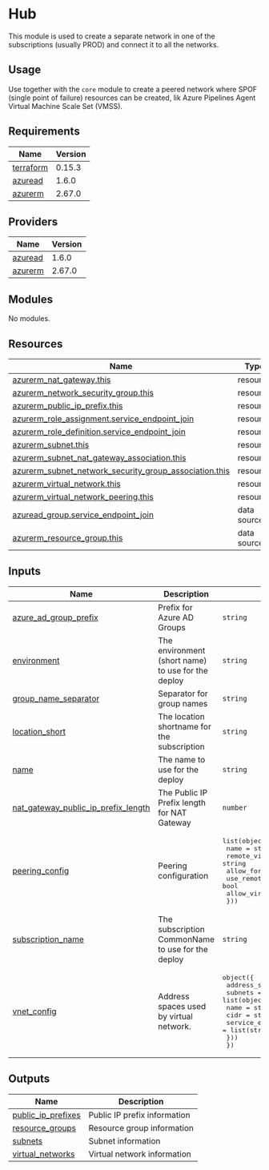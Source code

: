 # Hub

This module is used to create a separate network in one of the subscriptions (usually PROD) and connect it to all the networks.

## Usage

Use together with the `core` module to create a peered network where SPOF (single point of failure) resources can be created, lik Azure Pipelines Agent Virtual Machine Scale Set (VMSS).

## Requirements

| Name | Version |
|------|---------|
| <a name="requirement_terraform"></a> [terraform](#requirement\_terraform) | 0.15.3 |
| <a name="requirement_azuread"></a> [azuread](#requirement\_azuread) | 1.6.0 |
| <a name="requirement_azurerm"></a> [azurerm](#requirement\_azurerm) | 2.67.0 |

## Providers

| Name | Version |
|------|---------|
| <a name="provider_azuread"></a> [azuread](#provider\_azuread) | 1.6.0 |
| <a name="provider_azurerm"></a> [azurerm](#provider\_azurerm) | 2.67.0 |

## Modules

No modules.

## Resources

| Name | Type |
|------|------|
| [azurerm_nat_gateway.this](https://registry.terraform.io/providers/hashicorp/azurerm/2.67.0/docs/resources/nat_gateway) | resource |
| [azurerm_network_security_group.this](https://registry.terraform.io/providers/hashicorp/azurerm/2.67.0/docs/resources/network_security_group) | resource |
| [azurerm_public_ip_prefix.this](https://registry.terraform.io/providers/hashicorp/azurerm/2.67.0/docs/resources/public_ip_prefix) | resource |
| [azurerm_role_assignment.service_endpoint_join](https://registry.terraform.io/providers/hashicorp/azurerm/2.67.0/docs/resources/role_assignment) | resource |
| [azurerm_role_definition.service_endpoint_join](https://registry.terraform.io/providers/hashicorp/azurerm/2.67.0/docs/resources/role_definition) | resource |
| [azurerm_subnet.this](https://registry.terraform.io/providers/hashicorp/azurerm/2.67.0/docs/resources/subnet) | resource |
| [azurerm_subnet_nat_gateway_association.this](https://registry.terraform.io/providers/hashicorp/azurerm/2.67.0/docs/resources/subnet_nat_gateway_association) | resource |
| [azurerm_subnet_network_security_group_association.this](https://registry.terraform.io/providers/hashicorp/azurerm/2.67.0/docs/resources/subnet_network_security_group_association) | resource |
| [azurerm_virtual_network.this](https://registry.terraform.io/providers/hashicorp/azurerm/2.67.0/docs/resources/virtual_network) | resource |
| [azurerm_virtual_network_peering.this](https://registry.terraform.io/providers/hashicorp/azurerm/2.67.0/docs/resources/virtual_network_peering) | resource |
| [azuread_group.service_endpoint_join](https://registry.terraform.io/providers/hashicorp/azuread/1.6.0/docs/data-sources/group) | data source |
| [azurerm_resource_group.this](https://registry.terraform.io/providers/hashicorp/azurerm/2.67.0/docs/data-sources/resource_group) | data source |

## Inputs

| Name | Description | Type | Default | Required |
|------|-------------|------|---------|:--------:|
| <a name="input_azure_ad_group_prefix"></a> [azure\_ad\_group\_prefix](#input\_azure\_ad\_group\_prefix) | Prefix for Azure AD Groups | `string` | `"az"` | no |
| <a name="input_environment"></a> [environment](#input\_environment) | The environment (short name) to use for the deploy | `string` | n/a | yes |
| <a name="input_group_name_separator"></a> [group\_name\_separator](#input\_group\_name\_separator) | Separator for group names | `string` | `"-"` | no |
| <a name="input_location_short"></a> [location\_short](#input\_location\_short) | The location shortname for the subscription | `string` | n/a | yes |
| <a name="input_name"></a> [name](#input\_name) | The name to use for the deploy | `string` | n/a | yes |
| <a name="input_nat_gateway_public_ip_prefix_length"></a> [nat\_gateway\_public\_ip\_prefix\_length](#input\_nat\_gateway\_public\_ip\_prefix\_length) | The Public IP Prefix length for NAT Gateway | `number` | `31` | no |
| <a name="input_peering_config"></a> [peering\_config](#input\_peering\_config) | Peering configuration | <pre>list(object({<br>    name                         = string<br>    remote_virtual_network_id    = string<br>    allow_forwarded_traffic      = bool<br>    use_remote_gateways          = bool<br>    allow_virtual_network_access = bool<br>  }))</pre> | `[]` | no |
| <a name="input_subscription_name"></a> [subscription\_name](#input\_subscription\_name) | The subscription CommonName to use for the deploy | `string` | n/a | yes |
| <a name="input_vnet_config"></a> [vnet\_config](#input\_vnet\_config) | Address spaces used by virtual network. | <pre>object({<br>    address_space = list(string)<br>    subnets = list(object({<br>      name              = string<br>      cidr              = string<br>      service_endpoints = list(string)<br>    }))<br>  })</pre> | n/a | yes |

## Outputs

| Name | Description |
|------|-------------|
| <a name="output_public_ip_prefixes"></a> [public\_ip\_prefixes](#output\_public\_ip\_prefixes) | Public IP prefix information |
| <a name="output_resource_groups"></a> [resource\_groups](#output\_resource\_groups) | Resource group information |
| <a name="output_subnets"></a> [subnets](#output\_subnets) | Subnet information |
| <a name="output_virtual_networks"></a> [virtual\_networks](#output\_virtual\_networks) | Virtual network information |
